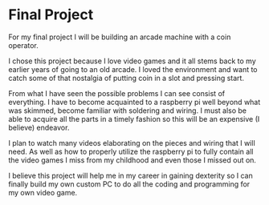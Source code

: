 # Final Project 

For my final project I will be building an arcade machine with a coin operator. 

I chose this project because I love video games and it all stems back to my earlier years of going to an old arcade. I loved the environment and want to catch some of that nostalgia of putting coin in a slot and pressing start. 

From what I have seen the possible problems I can see consist of everything. I have to become acquainted to a raspberry pi well beyond what was skimmed, become familiar with soldering and wiring. I must also be able to acquire all the parts in a timely fashion so this will be an expensive (I believe) endeavor. 

I plan to watch many videos elaborating on the pieces and wiring that I will need. As well as how to properly utilize the raspberry pi to fully contain all the video games I miss from my childhood and even those I missed out on. 

I believe this project will help me in my career in gaining dexterity so I can finally build my own custom PC to do all the coding and programming for my own video game. 